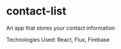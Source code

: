 # contact-list
An app that stores your contact information

Technologies Used: React, Flux, Firebase